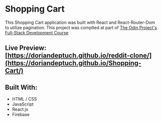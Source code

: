 # Shopping Cart

This Shopping Cart application was built with React and React-Router-Dom to utilize pagination. This project was complted at part of [The Odin Project's Full-Stack Development Course](https://www.theodinproject.com/paths/full-stack-javascript)

## Live Preview: [https://doriandeptuch.github.io/reddit-clone/](https://doriandeptuch.github.io/Shopping-Cart/)



## Built With:
* HTML / CSS
* JavaScript
* React.js
* Firebase



